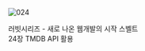 ![024](https://github.com/user-attachments/assets/71b30bf8-9201-41a9-8cbb-9945e834b402)

러빗시리즈 - 새로 나온 웹개발의 시작 스벨트<br>
24장 TMDB API 활용
